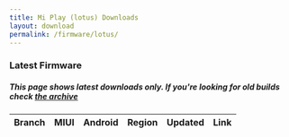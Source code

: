 ```yaml
---
title: Mi Play (lotus) Downloads
layout: download
permalink: /firmware/lotus/
---
```


### Latest Firmware
##### This page shows latest downloads only. If you're looking for old builds check [the archive](/archive/firmware/lotus/)


<div class="table-responsive-md">
<table id="firmware" class="compact table table-striped table-hover table-sm">
    <thead class="thead-dark">
        <tr>
            <th>Branch</th>
            <th>MIUI</th>
            <th>Android</th>
            <th>Region</th>
            <th>Updated</th>
            <th>Link</th>
        </tr>
    </thead>
    <script>loadFirmwareDownloads('lotus', 'latest')</script>
</table>
</div>
